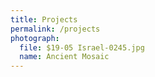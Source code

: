 ```yaml
---
title: Projects
permalink: /projects
photograph:
  file: $19-05 Israel-0245.jpg
  name: Ancient Mosaic
---
```

